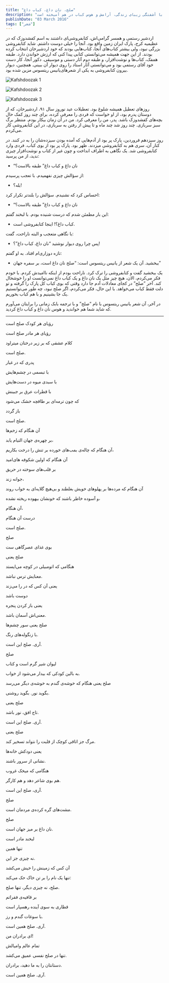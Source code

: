 ```yaml
---
title: "صلح، نان داغ، کباب داغ"
description: "این داستان، خاطره‌ای طنزآمیز و دلگرم‌کننده از کار در کتابفروشی را روایت می‌کند که با آشفتگی زیبای زندگی، آرامش و هوس کباب در هم آمیخته است."
publishDate: "03 March 2016"
tags: ["شعر"]
---
```


اردشیر رستمی و همسر گرامی‌اش، کتابفروشی‌ای داشتند به اسم کفشدوزک که در عظیمیه کرج، پارک ایران زمین واقع بود. آنجا را خیلی دوست داشتم. شاید کتابفروشی بزرگی نبود، ولی بیشتر کتاب‌های آنجا، کتاب‌هایی بودند که خود اردشیرخان انتخاب کرده بودند. از این جهت همیشه می‌توانستی کتابی پیدا کنی که ارزش خواندن دارد. طبقه همفک، کتاب‌ها و نوشت‌افزار، و طبقه دوم آثار دستی و موسیقی. دکور آنجا، کار دست خود آقای رستمی بود و می‌توانستی آثار استاد را روی دیوار آن ببینی. همچنین، دیوار بیرون کتابفروشی به یکی از شعرهای‌یانیس ریتسوس مزین شده بود.

![Kafshdoozak 1](./kafshdoozak1.jpg)

![Kafshdoozak 2](./kafshdoozak2.jpg)

![Kafshdoozak 3](./kafshdoozak3.jpg)

روز‌های تعطیل همیشه شلوغ بود. تعطیلات عید نوروز سال ۹۱، اردشیرخان، که از دوستان پدرم بود، از او خواست که فردی را معرفی کرده، برای چند روز کمک حال بچه‌های کفشدوزک باشد. پدر، من را معرفی کرد. من در آن زمان بیکار بودم. منتظر برگ سبز سربازی. چند روز شد چند ماه و تا پیش از رفتن به سربازی، در این کتابفروشی کار می‌کردم.

روز سیزدهم فروردین، پارک پر بود از آدم‌هایی که آمده بودن سیزده‌شان را به در کنند. در کنار آن، سری هم به کتابفروشی میزدند. ظهر بود. پارک پر بود از بوی کباب. فردی وارد کتابفروشی شد. یک نگاهی به اطراف انداخت و چون غیر از کتاب و نوشت‌افزار چیزی ندید، از من پرسید:

- “نان داغ و کباب داغ” طبقه بالاست؟

از سؤالش چیزی نفهمیدم. با تعجب پرسیدم:

- بله؟!

احساس کرد که نشنیدم. سؤالش را بلندتر تکرار کرد:

- “نان داغ و کباب داغ” طبقه بالاست؟

این بار مطمئن شدم که درست شنیده بودم. با لبخند گفتم:

- کباب داغ؟! اینجا کتابفروشی است.

با نگاهی متعجب و البته ناراحت، گفت:

- پس چرا روی دیوار نوشتید “نان داغ، کباب داغ”؟!

تازه دوزاری‌ام افتاد. به او گفتم:

- ببخشید. آن یک شعر از‌ یانیس ریتسوس است: “صلح نان داغ است، بر سفره جهان”

یک ببخشید گفت و کتابفروشی را ترک کرد. ناراحت بودم از اینکه ناامیدش کردم. با خودم فکر می‌کردم، الان، هیچ چیز مثل یک نان داغ و یک کباب داغ نمی‌توانست او را خوشحال کند. آخر ”صلح” در کجای معادلات آدم جا دارد وقتی که بوی کباب کل پارک را گرفته و تو دلت فقط کباب می‌خواهد. با این حال، فکر می‌کردم، اگر صلح نبود، چه طور می‌توانستیم یک جا بشینیم و با هم کباب بخوریم.

در آخر، آن شعر‌ یانیس ریتسوس با نام “صلح” و با ترجمه بابک زمانی را برایتان می‌آورم که شاید شما هم خواندید و هوس نان داغ و کباب داغ کردید.

---

رؤیای هر کودک صلح است

رؤیای هر مادر صلح است

کلام عشقی که بر زیر درختان میتراود

صلح است.

پدری که در غبار

با تبسمی در چشم‌هایش

با سبدی میوه در دست‌هایش

با قطرات عرق بر جبینش

که چون ترمه‌ای بر طاقچه خشک می‌شود

باز گردد

صلح است.

آن هنگام که زخم‌ها

بر چهره‌ی جهان التیام یابد،

آن هنگام که چاله‌ی بمب‌های خورده بر تنش را درخت بکاریم،

آن هنگام که اولین شکوفه های‌امید

بر قلب‌های سوخته در حریق

جوانه زند،

آن هنگام که مرده‌ها بر پهلو‌های خویش بغلطند و بی‌هیچ گلایه‌ای به خواب روند

و آسوده خاطر باشند که خونشان بیهوده ریخته نشده،

آن هنگام،

درست آن هنگام

صلح است.

صلح

بوی غذای عصرگاهی ست

صلح یعنی

هنگامی که اتومبیلی در کوچه می‌ایستد

معنایش ترس نباشد.

یعنی آن کس که در را می‌زند

دوست باشد

یعنی باز کردن پنجره

معنی‌اش آسمان باشد.

صلح یعنی سور چشم‌ها

با زنگوله‌های رنگ.

آری. صلح این است.

صلح

لیوان شیر گرم است و کتاب

به بالین کودکی که بیدار می‌شود از خواب.

صلح یعنی هنگام که خوشه‌ی گندم به خوشه‌ی دیگر می‌رسد

بگوید نور. بگوید روشنی.

صلح یعنی

تاج افق، نور باشد.

آری. صلح این است.

صلح یعنی

مرگ جز اتاقی کوچک از قلبت را نتواند تسخیر کند.

یعنی دودکش خانه‌ها

نشانی از سرور باشند.

هنگامی که میخک غروب

هم بوی شاعر دهد و هم کارگر.

آری، صلح این است.

صلح

مشت‌های گره کرده‌ی مردمان است.

صلح

نان داغ بر میز جهان است.

لبخند مادر است

تنها همین

نه چیزی جز این.

آن کس که زمینش را خیش می‌کشد

تنها یک نام را بر تن خاک حک می‌کند:

صلح، نه چیزی دیگر، تنها صلح.

بر قافیه‌ی فقراتم

قطاری به سوی آینده رهسپار است

با سوغات گندم و رز.

آری. صلح همین است.

ای برادران من!

تمام عالم و‌امیالش

تنها در صلح نفسی عمیق می‌کشد.

دستانتان را به ما دهید، برادران.

آری. صلح همین است.
